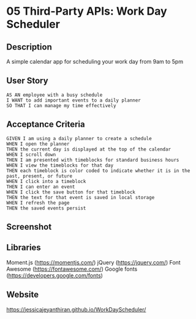 # 05 Third-Party APIs: Work Day Scheduler

## Description

A simple calendar app for scheduling your work day from 9am to 5pm


## User Story

```
AS AN employee with a busy schedule
I WANT to add important events to a daily planner
SO THAT I can manage my time effectively
```

## Acceptance Criteria

```
GIVEN I am using a daily planner to create a schedule
WHEN I open the planner
THEN the current day is displayed at the top of the calendar
WHEN I scroll down
THEN I am presented with timeblocks for standard business hours
WHEN I view the timeblocks for that day
THEN each timeblock is color coded to indicate whether it is in the past, present, or future
WHEN I click into a timeblock
THEN I can enter an event
WHEN I click the save button for that timeblock
THEN the text for that event is saved in local storage
WHEN I refresh the page
THEN the saved events persist
```

## Screenshot

## Libraries

Moment.js (https://momentjs.com/)
jQuery (https://jquery.com/)
Font Awesome (https://fontawesome.com/)
Google fonts (https://developers.google.com/fonts)

## Website

https://jessicajeyanthiran.github.io/WorkDayScheduler/


